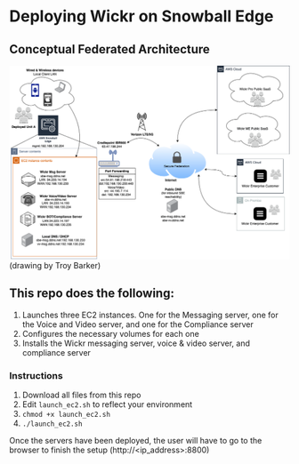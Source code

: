 # Deploying Wickr on Snowball Edge

## Conceptual Federated Architecture
![Architectural Overview](SBEWickrFederationConcept.drawio.png)
(drawing by Troy Barker)

## This repo does the following:
1. Launches three EC2 instances. One for the Messaging server, one for the Voice and Video server, and one for the Compliance server
2. Configures the necessary volumes for each one
3. Installs the Wickr messaging server, voice & video server, and compliance server

### Instructions
1. Download all files from this repo
2. Edit `launch_ec2.sh` to reflect your environment
3. `chmod +x launch_ec2.sh`
4. `./launch_ec2.sh`

Once the servers have been deployed, the user will have to go to the browser to finish the setup (http://<ip_address>:8800)
